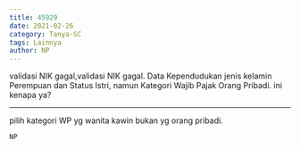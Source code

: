 ```yaml
---
title: 45929
date: 2021-02-26
category: Tanya-SC
tags: Lainnya
author: NP
---
```


validasi NIK gagal,validasi NIK gagal. Data Kependudukan jenis kelamin Perempuan dan Status Istri, namun Kategori Wajib Pajak Orang Pribadi. ini kenapa ya?

---

pilih kategori WP yg wanita kawin bukan yg orang pribadi.

`NP`
